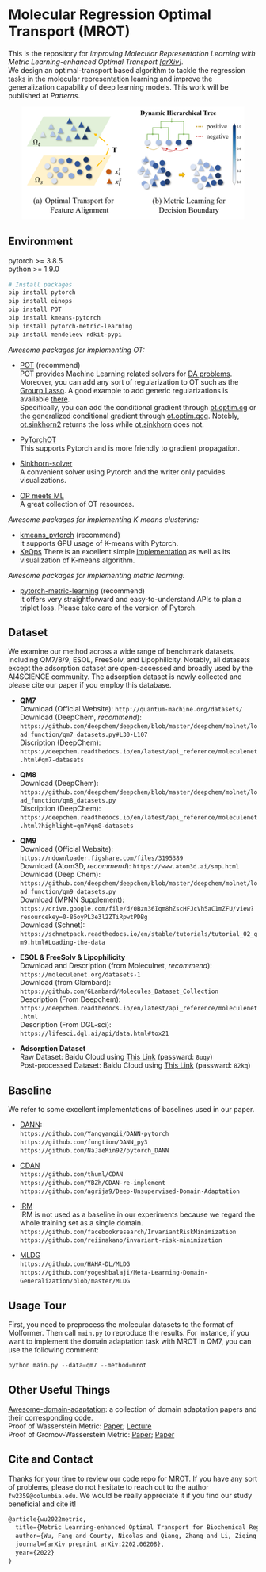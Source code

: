 # Molecular Regression Optimal Transport (MROT)
This is the repository for <em>Improving Molecular Representation Learning with Metric Learning-enhanced Optimal Transport [[arXiv](https://arxiv.org/abs/2202.06208)].</em>  
We design an optimal-transport based algorithm to tackle the regression tasks in the molecular representation learning and 
improve the generalization capability of deep learning models. This work will be published at *Patterns*. 
<p align="center"><img src="figure.png" alt="drawing" width="450"/></p>

## Environment
pytorch >=  3.8.5  
python >=  1.9.0  
 ```bash
# Install packages
pip install pytorch 
pip install einops
pip install POT
pip install kmeans-pytorch
pip install pytorch-metric-learning
pip install mendeleev rdkit-pypi
```
*Awesome packages for implementing OT:*   
- [POT](https://pythonot.github.io/index.html) (recommend)    
POT provides Machine Learning related solvers for [DA problems](https://pythonot.github.io/auto_examples/domain-adaptation).
Moreover, you can add any sort of regularization to OT such as the [Grourp Lasso](https://pythonot.github.io/quickstart.html?highlight=group%20sparsity).
A good example to add generic regularizations is available [there](https://pythonot.github.io/auto_examples/plot_optim_OTreg.html).   
Specifically, you can add the conditional gradient through [ot.optim.cg](https://pythonot.github.io/gen_modules/ot.optim.html#ot.optim.cg) 
or the generalized conditional gradient through [ot.optim.gcg](https://pythonot.github.io/gen_modules/ot.optim.html#ot.optim.gcg). 
Notebly, [ot.sinkhorn2](https://pythonot.github.io/all.html?highlight=ot%20sinkhorn2#ot.sinkhorn2) returns the loss while
 [ot.sinkhorn](https://pythonot.github.io/all.html?highlight=sinkhorn#ot.sinkhorn) does not. 


- [PyTorchOT](https://github.com/rythei/PyTorchOT)  
This supports Pytorch and is more friendly to gradient propagation. 

- [Sinkhorn-solver](https://gist.github.com/wohlert/8589045ab544082560cc5f8915cc90bd)  
A convenient solver using Pytorch and the writer only provides visualizations.  

- [OP meets ML](https://mathematical-coffees.github.io/mc01-ot/)  
A great collection of OT resources. 

*Awesome packages for implementing K-means clustering:*  
- [kmeans_pytorch](https://github.com/subhadarship/kmeans_pytorch) (recommend)       
It supports GPU usage of K-means with Pytorch.   
- [KeOps](https://www.kernel-operations.io/keops/introduction/why_using_keops.html) 
There is an excellent simple [implementation](https://www.kernel-operations.io/keops/_auto_tutorials/kmeans/plot_kmeans_torch.html)
 as well as its visualization of K-means algorithm. 

*Awesome packages for implementing metric learning:*
- [pytorch-metric-learning](https://github.com/KevinMusgrave/pytorch-metric-learning#readme) (recommend)  
It offers very straightforward and easy-to-understand APIs to plan a triplet loss. Please take care of the version of Pytorch. 

## Dataset
We examine our method across a wide range of benchmark datasets, including QM7/8/9, ESOL, FreeSolv, and Lipophilicity. Notably, 
all datasets except the adsorption dataset are open-accessed and broadly used by the AI4SCIENCE community. The adsorption 
dataset is newly collected and please cite our paper if you employ this database. 
- **QM7**  
Download (Official Website): `http://quantum-machine.org/datasets/ `  
Download (DeepChem, *recommend*): `https://github.com/deepchem/deepchem/blob/master/deepchem/molnet/load_function/qm7_datasets.py#L30-L107`  
Discription (DeepChem): `https://deepchem.readthedocs.io/en/latest/api_reference/moleculenet.html#qm7-datasets`

- **QM8**    
Download (DeepChem): `https://github.com/deepchem/deepchem/blob/master/deepchem/molnet/load_function/qm8_datasets.py`   
Discription (DeepChem): `https://deepchem.readthedocs.io/en/latest/api_reference/moleculenet.html?highlight=qm7#qm8-datasets` 


- **QM9**   
Download (Official Website): `https://ndownloader.figshare.com/files/3195389`  
Download (Atom3D, *recommend*): `https://www.atom3d.ai/smp.html`   
Download (Deep Chem): `https://github.com/deepchem/deepchem/blob/master/deepchem/molnet/load_function/qm9_datasets.py`     
Download (MPNN Supplement): `https://drive.google.com/file/d/0Bzn36Iqm8hZscHFJcVh5aC1mZFU/view?resourcekey=0-86oyPL3e3l2ZTiRpwtPDBg`   
Download (Schnet): `https://schnetpack.readthedocs.io/en/stable/tutorials/tutorial_02_qm9.html#Loading-the-data` 

- **ESOL & FreeSolv & Lipophilicity**  
Download and Description (from Moleculnet, *recommend*): `https://moleculenet.org/datasets-1`  
Download (from Glambard): `https://github.com/GLambard/Molecules_Dataset_Collection`  
Description (From Deepchem): `https://deepchem.readthedocs.io/en/latest/api_reference/moleculenet.html`    
Description (From DGL-sci): `https://lifesci.dgl.ai/api/data.html#tox21`  


- **Adsorption Dataset**  
Raw Dataset: Baidu Cloud using [This Link](https://pan.baidu.com/s/1Ex6RJkQtk5oA5wn4dsT-Jg) (passward: `8uqy`)  
Post-processed Dataset: Baidu Cloud using [This Link](https://pan.baidu.com/s/1zxWsFwuJXiaCWLn_GLzMdQ) (passward: `82kq`)  

## Baseline
We refer to some excellent implementations of baselines used in our paper.  
- [DANN](https://arxiv.org/pdf/1505.07818.pdf):   
`https://github.com/Yangyangii/DANN-pytorch`  
`https://github.com/fungtion/DANN_py3`   
`https://github.com/NaJaeMin92/pytorch_DANN`  

- [CDAN](https://arxiv.org/abs/1705.10667)  
`https://github.com/thuml/CDAN`  
`https://github.com/YBZh/CDAN-re-implement`  
`https://github.com/agrija9/Deep-Unsupervised-Domain-Adaptation`  

- [IRM](https://arxiv.org/abs/1907.02893v1)  
IRM is not used as a baseline in our experiments because we regard the whole training set as a single domain.   
`https://github.com/facebookresearch/InvariantRiskMinimization`  
`https://github.com/reiinakano/invariant-risk-minimization`  

- [MLDG](https://www.aaai.org/ocs/index.php/AAAI/AAAI18/paper/viewFile/16067/16547)  
`https://github.com/HAHA-DL/MLDG`   
`https://github.com/yogeshbalaji/Meta-Learning-Domain-Generalization/blob/master/MLDG`  

## Usage Tour
First, you need to preprocess the molecular datasets to the format of Molformer. Then call `main.py` to reproduce the results. 
For instance, if you want to implement the domain adaptation task with MROT in QM7, you can use the following comment:
```python
python main.py --data=qm7 --method=mrot
```


## Other Useful Things
[Awesome-domain-adaptation](https://github.com/zhaoxin94/awesome-domain-adaptation#optimal-transport): 
a collection of domain adaptation papers and their corresponding code.   
Proof of Wasserstein Metric: [Paper](https://www.ams.org/journals/proc/2008-136-01/S0002-9939-07-09020-X/S0002-9939-07-09020-X.pdf); 
[Lecture](https://lchizat.github.io/files2020ot/lecture3.pdf)  
Proof of Gromov-Wasserstein Metric:
 [Paper](https://media.adelaide.edu.au/acvt/Publications/2011/2011-Gromov%E2%80%93Wasserstein%20Distances%20and%20the%20Metric%20Approach%20to%20Object%20Matching.pdf);
 [Paper](https://arxiv.org/pdf/1808.04337.pdf) 

## Cite and Contact
Thanks for your time to review our code repo for MROT. If you have any sort of problems, please do not hesitate to reach out to the author `fw2359@columbia.edu`. 
We would be really appreciate it if you find our study beneficial and cite it!
```markdown
@article{wu2022metric,
  title={Metric Learning-enhanced Optimal Transport for Biochemical Regression Domain Adaptation},
  author={Wu, Fang and Courty, Nicolas and Qiang, Zhang and Li, Ziqing and others},
  journal={arXiv preprint arXiv:2202.06208},
  year={2022}
}
```




















